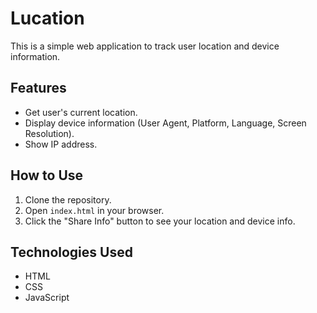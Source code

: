 # Lucation

This is a simple web application to track user location and device information.

## Features
- Get user's current location.
- Display device information (User Agent, Platform, Language, Screen Resolution).
- Show IP address.

## How to Use
1. Clone the repository.
2. Open `index.html` in your browser.
3. Click the "Share Info" button to see your location and device info.

## Technologies Used
- HTML
- CSS
- JavaScript